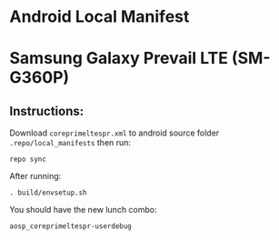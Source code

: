 # Android Local Manifest
# Samsung Galaxy Prevail LTE (SM-G360P)

## Instructions:
Download `coreprimeltespr.xml` to android source folder
`.repo/local_manifests` then run:

```
repo sync
```

After running:
```
. build/envsetup.sh
```

You should have the new lunch combo:
```
aosp_coreprimeltespr-userdebug
```


